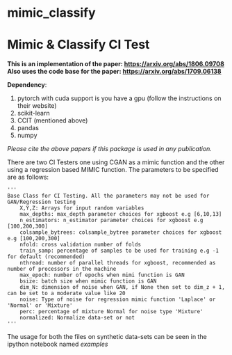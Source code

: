# mimic_classify
# Mimic &amp; Classify CI Test

__This is an implementation of the paper: https://arxiv.org/abs/1806.09708__
__Also uses the code base for the paper: https://arxiv.org/abs/1709.06138__

__Dependency__:
1. pytorch with cuda support is you have a gpu (follow the instructions on their website)
2. scikit-learn
3. CCIT (mentioned above)
4. pandas
5. numpy

_Please cite the above papers if this package is used in any publication._ 

There are two CI Testers one using CGAN as a mimic function and the other using a regression based MIMIC function. The parameters to be specified are as follows:

```
'''
Base Class for CI Testing. All the parameters may not be used for GAN/Regression testing
    X,Y,Z: Arrays for input random variables
    max_depths: max_depth parameter choices for xgboost e.g [6,10,13]
    n_estimators: n_estimator parameter choices for xgboost e.g [100,200,300]
    colsample_bytrees: colsample_bytree parameter choices for xgboost e.g [100,200,300]
    nfold: cross validation number of folds
    train_samp: percentage of samples to be used for training e.g -1 for default (recommended)
    nthread: number of parallel threads for xgboost, recommended as number of processors in the machine
    max_epoch: number of epochs when mimi function is GAN
    bsize: batch size when mimic function is GAN
    dim_N: dimension of noise when GAN, if None then set to dim_z + 1, can be set to a moderate value like 20
    noise: Type of noise for regression mimic function 'Laplace' or 'Normal' or 'Mixture'
    perc: percentage of mixture Normal for noise type 'Mixture'
    normalized: Normalize data-set or not
'''

```

The usage for both the files on synthetic data-sets can be seen in the ipython notebook named _examples_
